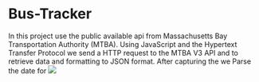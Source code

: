 # Bus-Tracker

In this project use the public available api from Massachusetts Bay Transportation Authority (MTBA).  Using JavaScript and the Hypertext Transfer Protocol we send a HTTP request to the MTBA V3 API and to retrieve data and formatting to JSON format. After capturing the we Parse the date for 
<img src="assets\BusTracker.png"> <img>
